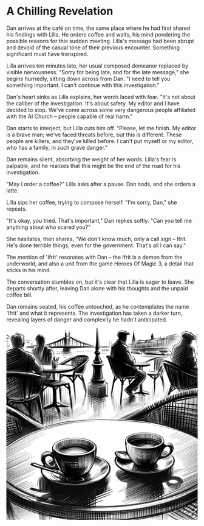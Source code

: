 # A Chilling Revelation

Dan arrives at the café on time, the same place where he had first shared his findings with Lilla. He orders coffee and waits, his mind pondering the possible reasons for this sudden meeting. Lilla's message had been abrupt and devoid of the casual tone of their previous encounter. Something significant must have transpired.

Lilla arrives ten minutes late, her usual composed demeanor replaced by visible nervousness. "Sorry for being late, and for the late message," she begins hurriedly, sitting down across from Dan. "I need to tell you something important. I can't continue with this investigation."

Dan's heart sinks as Lilla explains, her words laced with fear. "It's not about the caliber of the investigation. It's about safety. My editor and I have decided to stop. We've come across some very dangerous people affiliated with the AI Church – people capable of real harm."

Dan starts to interject, but Lilla cuts him off. "Please, let me finish. My editor is a brave man; we've faced threats before, but this is different. These people are killers, and they've killed before. I can't put myself or my editor, who has a family, in such grave danger."

Dan remains silent, absorbing the weight of her words. Lilla's fear is palpable, and he realizes that this might be the end of the road for his investigation.

"May I order a coffee?" Lilla asks after a pause. Dan nods, and she orders a latte.

Lilla sips her coffee, trying to compose herself. "I'm sorry, Dan," she repeats.

"It's okay, you tried. That's important," Dan replies softly. "Can you tell me anything about who scared you?"

She hesitates, then shares, "We don't know much, only a call sign – Ifrit. He's done terrible things, even for the government. That's all I can say."

The mention of 'Ifrit' resonates with Dan – the Ifrit is a demon from the underworld, and also a unit from the game Heroes Of Magic 3, a detail that sticks in his mind.

The conversation stumbles on, but it's clear that Lilla is eager to leave. She departs shortly after, leaving Dan alone with his thoughts and the unpaid coffee bill.

Dan remains seated, his coffee untouched, as he contemplates the name 'Ifrit' and what it represents. The investigation has taken a darker turn, revealing layers of danger and complexity he hadn't anticipated.

![A cafe by the Danube](./images/23.cafe.png "A Chilling Revelation")
